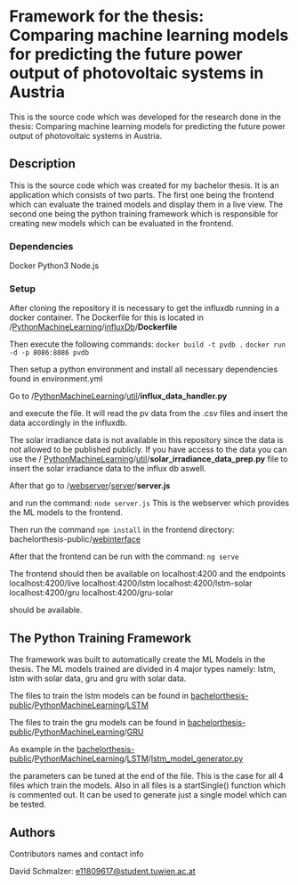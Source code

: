 # Framework for the thesis: Comparing machine learning models for predicting the future power output of photovoltaic systems in Austria

This is the source code which was developed for the research done in the thesis: Comparing machine learning models for predicting the future power output of photovoltaic systems in Austria.

## Description
This is the source code which was created for my bachelor thesis. It is an application which consists of two parts. The first one being the frontend which can evaluate the trained models and display them in a live view. The second one being the python training framework which is responsible for creating new models which can be evaluated in the frontend.

### Dependencies
Docker
Python3
Node.js

### Setup 

After cloning the repository it is necessary to get the influxdb running in a docker container. The Dockerfile for this is located in /[PythonMachineLearning](https://github.com/schmalzer/bachelorthesis-public/tree/main/PythonMachineLearning)/[influxDb](https://github.com/schmalzer/bachelorthesis-public/tree/main/PythonMachineLearning/influxDb)/**Dockerfile**

Then execute the following commands:
```docker build -t pvdb .```
```docker run -d -p 8086:8086 pvdb```

Then setup a python environment and install all necessary dependencies found in environment.yml

Go to /[PythonMachineLearning](https://github.com/schmalzer/bachelorthesis-public/tree/main/PythonMachineLearning)/[util](https://github.com/schmalzer/bachelorthesis-public/tree/main/PythonMachineLearning/util)/**influx_data_handler.py**

and execute the file. It will read the pv data from the .csv files and insert the data accordingly in the influxdb.

The solar irradiance data is not available in this repository since the data is not allowed to be published publicly. If you have access to the data you can use the / [PythonMachineLearning](https://github.com/schmalzer/bachelorthesis-public/tree/main/PythonMachineLearning)/[util](https://github.com/schmalzer/bachelorthesis-public/tree/main/PythonMachineLearning/util)/**solar_irradiance_data_prep.py**
file to insert the solar irradiance data to the influx db aswell.


After that go to /[webserver](https://github.com/schmalzer/bachelorthesis-public/tree/main/webserver)/[server](https://github.com/schmalzer/bachelorthesis-public/tree/main/webserver/server)/**server.js**

and run the command:  ```node server.js```
This is the webserver which provides the ML models to the frontend.

Then run the command ```npm install``` in the frontend directory:
bachelorthesis-public/[webinterface](https://github.com/schmalzer/bachelorthesis-public/tree/main/webinterface)

After that the frontend can be run with the command: ```ng serve```

The frontend should then be available on localhost:4200
and the endpoints 
localhost:4200/live
localhost:4200/lstm
localhost:4200/lstm-solar
localhost:4200/gru
localhost:4200/gru-solar

should be available.

## The Python Training Framework

The framework was built to automatically create the ML Models in the thesis.
The ML models trained are divided in 4 major types namely: lstm, lstm with solar data, gru and gru with solar data. 

The files to train the lstm models can be found in
[bachelorthesis-public](https://github.com/schmalzer/bachelorthesis-public)/[PythonMachineLearning](https://github.com/schmalzer/bachelorthesis-public/tree/main/PythonMachineLearning)/[LSTM](https://github.com/schmalzer/bachelorthesis-public/tree/main/PythonMachineLearning/LSTM)


The files to train the gru models can be found in [bachelorthesis-public](https://github.com/schmalzer/bachelorthesis-public)/[PythonMachineLearning](https://github.com/schmalzer/bachelorthesis-public/tree/main/PythonMachineLearning)/[GRU](https://github.com/schmalzer/bachelorthesis-public/tree/main/PythonMachineLearning/GRU)

As example in the [bachelorthesis-public](https://github.com/schmalzer/bachelorthesis-public)/[PythonMachineLearning](https://github.com/schmalzer/bachelorthesis-public/tree/main/PythonMachineLearning)/[LSTM](https://github.com/schmalzer/bachelorthesis-public/tree/main/PythonMachineLearning/LSTM)/[lstm_model_generator.py](https://github.com/schmalzer/bachelorthesis-public/tree/main/PythonMachineLearning/LSTM/lstm_model_generator.py)

the parameters can be tuned at the end of the file. This is the case for all 4 files which train the models. Also in all files is a startSingle() function which is commented out. It can be used to generate just a single model which can be tested.


## Authors

Contributors names and contact info

David Schmalzer: e11809617@student.tuwien.ac.at
